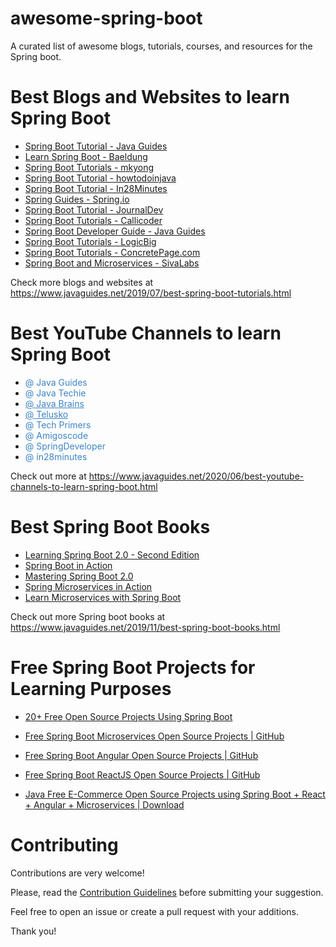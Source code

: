# awesome-spring-boot
A curated list of awesome blogs, tutorials, courses, and resources for the Spring boot.

# Best Blogs and Websites to learn Spring Boot
* <a href="https://www.javaguides.net/p/spring-boot-tutorial.html" target="_blank">Spring Boot Tutorial - Java Guides</a>
* <a href="https://www.baeldung.com/spring-boot">Learn Spring Boot - Baeldung</a>
* <a href="https://www.mkyong.com/tutorials/spring-boot-tutorials/">Spring Boot Tutorials - mkyong</a>
* <a href="https://howtodoinjava.com/spring-boot-tutorials" target="_blank">Spring Boot Tutorial - howtodoinjava</a>
* <a href="https://www.springboottutorial.com/">Spring Boot Tutorial - In28Minutes</a>
* <a href="https://spring.io/guides" target="_blank">Spring Guides - Spring.io</a>
* <a href="https://www.journaldev.com/7969/spring-boot-tutorial" target="_blank">Spring Boot Tutorial - JournalDev</a>
* <a href="https://www.callicoder.com/categories/spring-boot/" target="_blank">Spring Boot Tutorials - Callicoder</a>
* <a href="https://www.javaguides.net/p/spring-boot-developer-guide.html" target="_blank">Spring Boot Developer Guide - Java Guides</a>
* <a href="https://www.logicbig.com/tutorials/spring-framework/spring-boot.html" target="_blank">Spring Boot Tutorials - LogicBig</a>
* <a href="https://www.concretepage.com/spring-boot/" target="_blank">Spring Boot Tutorials - ConcretePage.com</a>
* <a href="https://www.sivalabs.in/categories/springboot/" target="_blank">Spring Boot and Microservices - SivaLabs</a>

Check more blogs and websites at https://www.javaguides.net/2019/07/best-spring-boot-tutorials.html

# Best YouTube Channels to learn Spring Boot
* <a href="https://www.youtube.com/c/JavaGuides/playlists" style="background: transparent; color: #3d85c6; text-decoration-line: none;" target="_blank">@ Java Guides</a>
* <a href="https://www.youtube.com/channel/UCORuRdpN2QTCKnsuEaeK-kQ" style="background: transparent; color: #3d85c6; text-decoration-line: none;" target="_blank">@ Java Techie</a>
* <a href="https://www.youtube.com/channel/UCYt1sfh5464XaDBH0oH_o7Q" style="background: transparent; color: #3d85c6;" target="_blank">@ Java Brains</a>
* <a href="https://www.youtube.com/channel/UC59K-uG2A5ogwIrHw4bmlEg" style="background: transparent; color: #3d85c6;" target="_blank">@ Telusko</a>
* <a href="https://www.youtube.com/channel/UCB12jjYsYv-eipCvBDcMbXw" style="background: transparent; color: #3d85c6; text-decoration-line: none;" target="_blank">@ Tech Primers</a>
* <a href="https://www.youtube.com/channel/UC2KfmYEM4KCuA1ZurravgYw" style="background: transparent; color: #3d85c6; text-decoration-line: none;" target="_blank">@ Amigoscode</a>
* <a href="https://www.youtube.com/channel/UC7yfnfvEUlXUIfm8rGLwZdA" style="background: transparent; color: #3d85c6; text-decoration-line: none;" target="_blank">@ SpringDeveloper</a>
* <a href="https://www.youtube.com/channel/UCLz7LG4YVi7_iyk4yOARcxA" style="background: transparent; color: #3d85c6; text-decoration-line: none;" target="_blank">@ in28minutes</a>

Check out more at https://www.javaguides.net/2020/06/best-youtube-channels-to-learn-spring-boot.html
 
# Best Spring Boot Books
* <a href="https://www.amazon.com/Learning-Spring-Boot-2-0-microservices/dp/1786463784" target="_blank">Learning Spring Boot 2.0 - Second Edition</a>
* <a href="https://www.amazon.com/Spring-Boot-Action-Craig-Walls/dp/1617292540" target="_blank">Spring Boot in Action</a>
* <a href="https://www.amazon.com/Mastering-Spring-Boot-2-0-cloud-native/dp/1787127567" target="_blank">Mastering Spring Boot 2.0</a>
* <a href="https://www.amazon.in/Spring-Microservices-Action-John-Carnell/dp/1617293989" target="_blank">Spring Microservices in Action</a>
* <a href="https://www.amazon.in/Learn-Microservices-Spring-Boot-Practical/dp/1484231643" target="_blank">Learn Microservices with Spring Boot</a>

Check out more Spring boot books at https://www.javaguides.net/2019/11/best-spring-boot-books.html

# Free Spring Boot Projects for Learning Purposes
* <a href="https://www.javaguides.net/2018/10/free-open-source-projects-using-spring-boot.html" target="_blank">20+ Free Open Source Projects Using Spring Boot</a>
  
* <a href="https://www.javaguides.net/2020/06/free-spring-boot-microservices-open-source-projects-github.html" target="_blank">Free Spring Boot Microservices Open Source Projects | GitHub </a>

* <a href="https://www.javaguides.net/2020/06/free-spring-boot-angular-open-source-projects-github.html" target="_blank">Free Spring Boot Angular Open Source Projects | GitHub</a>

* <a href="https://www.javaguides.net/2020/08/free-spring-boot-reactjs-open-source-projects-github.html" target="_blank">Free Spring Boot ReactJS Open Source Projects | GitHub </a>

* <a href="https://www.javaguides.net/2021/02/java-free-e-commerce-open-source-projects.html" target="_blank">Java Free E-Commerce Open Source Projects using Spring Boot + React + Angular + Microservices | Download </a>

# Contributing
Contributions are very welcome!

Please, read the <a href="https://github.com/RameshMF/awesome-spring-boot/blob/main/CONTRIBUTING.md" target="_blank">Contribution Guidelines</a> before submitting your suggestion.

Feel free to open an issue or create a pull request with your additions.

Thank you!


